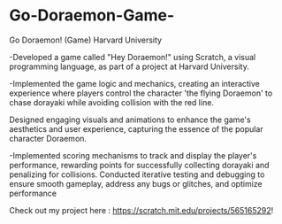 # Go-Doraemon-Game-
Go Doraemon! (Game) Harvard University

-Developed a game called "Hey Doraemon!" using Scratch, a visual programming language, as part of a project at Harvard University.

-Implemented the game logic and mechanics, creating an interactive experience where players control the character 'the flying Doraemon' to chase dorayaki while avoiding collision with the red line.

Designed engaging visuals and animations to enhance the game's aesthetics and user experience, capturing the essence of the popular character Doraemon.

-Implemented scoring mechanisms to track and display the player's performance, rewarding points for successfully collecting dorayaki and penalizing for collisions. Conducted iterative testing and debugging to ensure smooth gameplay, address any bugs or glitches, and optimize performance

Check out my project here : https://scratch.mit.edu/projects/565165292!

